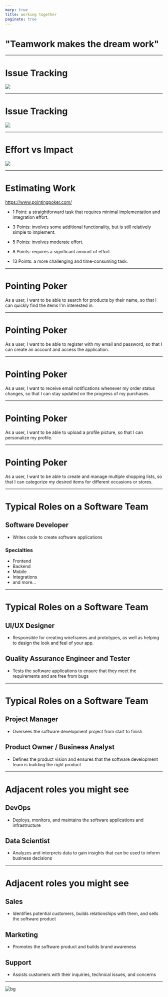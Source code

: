```yaml
---
marp: true
title: working together
paginate: true
---
```


# "Teamwork makes the dream work"

---

# Issue Tracking

![](./github-issues.png)

---
# Issue Tracking

![](./github-closing-keywords.png)


---

# Effort vs Impact

![](./action-priority-matrix-2.webp)

---
# Estimating Work
https://www.pointingpoker.com/

- 1 Point: a straightforward task that requires minimal implementation and integration effort.

- 3 Points: involves some additional functionality, but is still relatively simple to implement.

- 5 Points: involves moderate effort.

- 8 Points: requires a significant amount of effort.

- 13 Points: a more challenging and time-consuming task.

---
# Pointing Poker

As a user, I want to be able to search for products by their name, so that I can quickly find the items I'm interested in.

---

# Pointing Poker

As a user, I want to be able to register with my email and password, so that I can create an account and access the application.

---
# Pointing Poker

As a user, I want to receive email notifications whenever my order status changes, so that I can stay updated on the progress of my purchases.

---
# Pointing Poker

As a user, I want to be able to upload a profile picture, so that I can personalize my profile.

---
# Pointing Poker

As a user, I want to be able to create and manage multiple shopping lists, so that I can categorize my desired items for different occasions or stores.

---
# Typical Roles on a Software Team

## Software Developer
* Writes code to create software applications

### Specialties
* Frontend
* Backend
* Mobile
* Integrations
* and more...

---

# Typical Roles on a Software Team

## UI/UX Designer
* Responsible for creating wireframes and prototypes, as well as helping to design the look and feel of your app.

## Quality Assurance Engineer and Tester
* Tests the software applications to ensure that they meet the requirements and are free from bugs


---

# Typical Roles on a Software Team

## Project Manager
* Oversees the software development project from start to finish

## Product Owner / Business Analyst
* Defines the product vision and ensures that the software development team is building the right product

---
# Adjacent roles you might see

## DevOps
* Deploys, monitors, and maintains the software applications and infrastructure

## Data Scientist
* Analyzes and interprets data to gain insights that can be used to inform business decisions

---

# Adjacent roles you might see

## Sales
- Identifies potential customers, builds relationships with them, and sells the software product

## Marketing
- Promotes the software product and builds brand awareness

## Support
- Assists customers with their inquiries, technical issues, and concerns

---


![bg](./placements.svg)
